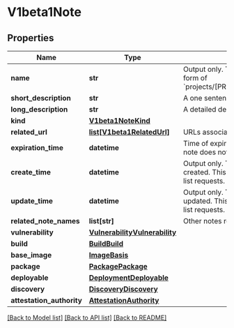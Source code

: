 # V1beta1Note

## Properties
Name | Type | Description | Notes
------------ | ------------- | ------------- | -------------
**name** | **str** | Output only. The name of the note in the form of &#x60;projects/[PROVIDER_ID]/notes/[NOTE_ID]&#x60;. | [optional] 
**short_description** | **str** | A one sentence description of this note. | [optional] 
**long_description** | **str** | A detailed description of this note. | [optional] 
**kind** | [**V1beta1NoteKind**](V1beta1NoteKind.md) |  | [optional] 
**related_url** | [**list[V1beta1RelatedUrl]**](V1beta1RelatedUrl.md) | URLs associated with this note. | [optional] 
**expiration_time** | **datetime** | Time of expiration for this note. Empty if note does not expire. | [optional] 
**create_time** | **datetime** | Output only. The time this note was created. This field can be used as a filter in list requests. | [optional] 
**update_time** | **datetime** | Output only. The time this note was last updated. This field can be used as a filter in list requests. | [optional] 
**related_note_names** | **list[str]** | Other notes related to this note. | [optional] 
**vulnerability** | [**VulnerabilityVulnerability**](VulnerabilityVulnerability.md) |  | [optional] 
**build** | [**BuildBuild**](BuildBuild.md) |  | [optional] 
**base_image** | [**ImageBasis**](ImageBasis.md) |  | [optional] 
**package** | [**PackagePackage**](PackagePackage.md) |  | [optional] 
**deployable** | [**DeploymentDeployable**](DeploymentDeployable.md) |  | [optional] 
**discovery** | [**DiscoveryDiscovery**](DiscoveryDiscovery.md) |  | [optional] 
**attestation_authority** | [**AttestationAuthority**](AttestationAuthority.md) |  | [optional] 

[[Back to Model list]](../README.md#documentation-for-models) [[Back to API list]](../README.md#documentation-for-api-endpoints) [[Back to README]](../README.md)

